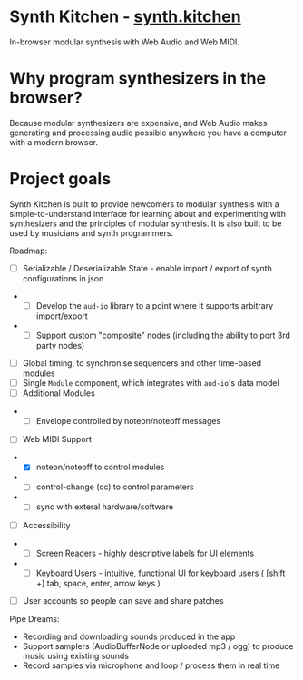 # Synth Kitchen - [synth.kitchen](https://synth.kitchen)
In-browser modular synthesis with Web Audio and Web MIDI.

# Why program synthesizers in the browser?
Because modular synthesizers are expensive, and Web Audio makes generating and processing audio possible anywhere you have a computer with a modern browser.

# Project goals
Synth Kitchen is built to provide newcomers to modular synthesis with a simple-to-understand interface for learning about and experimenting with synthesizers and the principles of modular synthesis. It is also built to be used by musicians and synth programmers.

Roadmap:
- [ ] Serializable / Deserializable State - enable import / export of synth configurations in json
- + [ ] Develop the `aud-io` library to a point where it supports arbitrary import/export
- + [ ] Support custom "composite" nodes (including the ability to port 3rd party nodes)
- [ ] Global timing, to synchronise sequencers and other time-based modules
- [ ] Single `Module` component, which integrates with `aud-io`'s data model
- [ ] Additional Modules
- + [ ] Envelope controlled by noteon/noteoff messages
- [ ] Web MIDI Support
- + [x] noteon/noteoff to control modules
- + [ ] control-change (cc) to control parameters
- + [ ] sync with exteral hardware/software
- [ ] Accessibility
- + [ ] Screen Readers - highly descriptive labels for UI elements
- + [ ] Keyboard Users - intuitive, functional UI for keyboard users ( [shift +] tab, space, enter, arrow keys )
- [ ] User accounts so people can save and share patches

Pipe Dreams:
* Recording and downloading sounds produced in the app
* Support samplers (AudioBufferNode or uploaded mp3 / ogg) to produce music using existing sounds
* Record samples via microphone and loop / process them in real time
